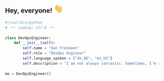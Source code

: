 ## Hey, everyone!  <img src="https://github.com/Melriax/Melriax/blob/main/wave.gif" width="30px"/>

```python
#!/usr/bin/python
# -*- coding: utf-8 -*-

class DevOpsEngineer:
    def __init__(self):
        self.name = "Dan Freimann"
        self.role = "DevOps Engineer"
        self.language_spoken = ["de_DE", "en_US"]
        self.description = "I am not always sarcastic. Sometimes, I'm sleeping."

me = DevOpsEngineer()
```
